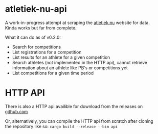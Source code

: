 # atletiek-nu-api
A work-in-progress attempt at scraping the [atletiek.nu](https://atletiek.nu) website for data. Kinda works but far from complete.

What it can do as of v0.2.0:
- Search for competitions
- List registrations for a competition
- List results for an athlete for a given competition
- Search athletes (not implemented in the HTTP api), cannot retrieve information about an athlete like PB's or competitions yet
- List competitions for a given time period

# HTTP API
There is also a HTTP api availible for download from the releases on [github.com](https://github.com/zeskeertwee/atletiek-nu-api/releases)

Or, alternatively, you can compile the HTTP api from scratch after cloning the repository like so: `cargo build --release --bin api`

